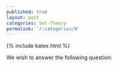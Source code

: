 ```yaml
---
published: true
layout: post
categories: Set-Theory
permalink: '/:categories/8'
---
```

{% include katex.html %}

We wish to answer the following question: 
